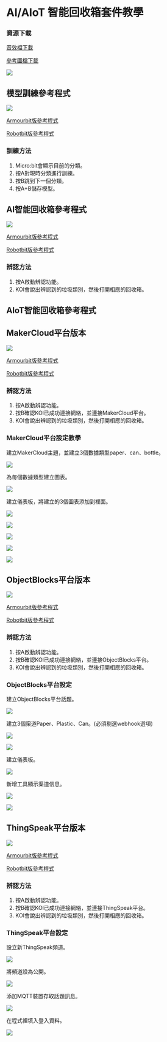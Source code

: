 # AI/AIoT 智能回收箱套件教學

### 資源下載

[音效檔下載](https://drive.google.com/file/d/1GEJpytMGa4GYDSfpvDlvfwSC0fG-qENg/view?usp=sharing)

[參考圖檔下載](https://drive.google.com/drive/folders/1l27lVZQ-IEcx-_u2yh-VkV3N75coOGbE?usp=sharing)

![](./images/a4.png)

## 模型訓練參考程式

![](./images/train_code.png)

[Armourbit版參考程式](https://makecode.microbit.org/_JrW0YiUai2r8)

[Robotbit版參考程式](https://makecode.microbit.org/_Ew7AEaDzw78e)

### 訓練方法

1. Micro:bit會顯示目前的分類。
1. 按A對現時分類進行訓練。
2. 按B跳到下一個分類。
3. 按A+B儲存模型。

## AI智能回收箱參考程式

![](./images/offline_code.png)

[Armourbit版參考程式](https://makecode.microbit.org/_EErK8LD3U4zr)

[Robotbit版參考程式](https://makecode.microbit.org/_3EFJLh3Tc7sL)

### 辨認方法

1. 按A啟動辨認功能。
2. KOI會說出辨認到的垃圾類別，然後打開相應的回收箱。

## AIoT智能回收箱參考程式

## MakerCloud平台版本

![](./images/online_code.png)

[Armourbit版參考程式](https://makecode.microbit.org/_2FLaVKhxbEWU)

[Robotbit版參考程式](https://makecode.microbit.org/_hER07TKE3Uiz)

### 辨認方法

1. 按A啟動辨認功能。
2. 按B確認KOI已成功連接網絡，並連接MakerCloud平台。
3. KOI會說出辨認到的垃圾類別，然後打開相應的回收箱。

### MakerCloud平台設定教學

建立MakerCloud主題，並建立3個數據類型paper、can、bottle。

![](./images/makercloud1.png)

為每個數據類型建立圖表。

![](./images/makercloud2.png)

建立儀表板，將建立的3個圖表添加到裡面。

![](./images/makercloud3.png)

![](./images/makercloud4.png)

![](./images/makercloud5.png)

![](./images/makercloud6.png)

![](./images/makercloud7.png)

## ObjectBlocks平台版本

![](./images/objectblock_code.png)

[Armourbit版參考程式](https://makecode.microbit.org/_E28TWW0Fe46L)

[Robotbit版參考程式](https://makecode.microbit.org/_0YgJR1hf7T5J)

### 辨認方法

1. 按A啟動辨認功能。
2. 按B確認KOI已成功連接網絡，並連接ObjectBlocks平台。
3. KOI會說出辨認到的垃圾類別，然後打開相應的回收箱。

### ObjectBlocks平台設定

建立ObjectBlocks平台話題。

![](./images/objectblocks1.png)

建立3個渠道Paper、Plastic、Can。(必須剔選webhook選項)

![](./images/objectblocks2.png)

![](./images/objectblocks3.png)

建立儀表板。

![](./images/objectblocks4.png)

新增工具顯示渠道信息。

![](./images/objectblocks5.png)

![](./images/objectblocks6.png)

## ThingSpeak平台版本

![](./images/thingspeak_code.png)

[Armourbit版參考程式](https://makecode.microbit.org/_dT5avA893heD)

[Robotbit版參考程式](https://makecode.microbit.org/_Lo5grsEu8HeX)

### 辨認方法

1. 按A啟動辨認功能。
2. 按B確認KOI已成功連接網絡，並連接ThingSpeak平台。
3. KOI會說出辨認到的垃圾類別，然後打開相應的回收箱。

### ThingSpeak平台設定

設立新ThingSpeak頻道。

![](./images/thingspeak1.png)

將頻道設為公開。

![](./images/thingspeak2.png)

添加MQTT裝置存取話題訊息。

![](./images/thingspeak3.png)

在程式裡填入登入資料。

![](./images/thingspeak4.png)
